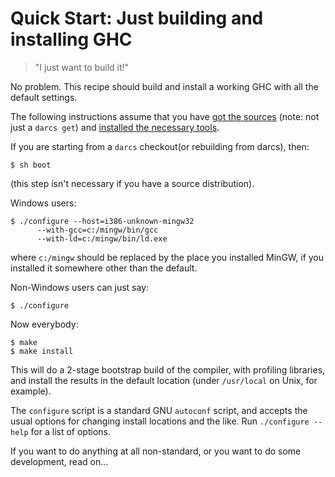 # Quick Start: Just building and installing GHC


>
>
> "I just want to build it!"
>
>


No problem.  This recipe should build and install a working GHC with
all the default settings.



The following instructions assume that you have [got the sources](building/getting-the-sources) (note: not just a `darcs get`) and [installed the necessary tools](building/preparation).



If you are starting from a `darcs` checkout(or rebuilding from darcs), then:


```wiki
$ sh boot
```


(this step isn't necessary if you have a source distribution).



Windows users:


```wiki
$ ./configure --host=i386-unknown-mingw32
      --with-gcc=c:/mingw/bin/gcc
      --with-ld=c:/mingw/bin/ld.exe
```


where `c:/mingw` should be replaced by the place you installed MinGW, if you installed it somewhere other than the default.



Non-Windows users can just say:


```wiki
$ ./configure
```


Now everybody:


```wiki
$ make
$ make install
```


This will do a 2-stage bootstrap build of the compiler, with
profiling libraries, and install the results in the default location
(under `/usr/local` on Unix, for example).



The `configure` script is a standard GNU
`autoconf` script, and accepts the usual options for
changing install locations and the like.  Run
`./configure --help` for a list of
options.



If you want to do anything at all non-standard, or you
want to do some development, read on...


